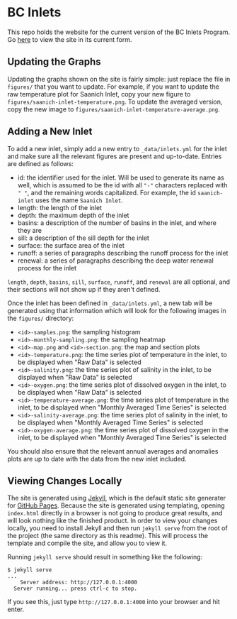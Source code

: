 BC Inlets
=========

This repo holds the website for the current version of the BC Inlets Program.
Go [here](https://ios-osd-dpg.github.io/bc-inlets/) to view the site in its current form.

Updating the Graphs
-------------------

Updating the graphs shown on the site is fairly simple: just replace the file in `figures/` that you want to update.
For example, if you want to update the raw temperature plot for Saanich Inlet, copy your new figure to `figures/saanich-inlet-temperature.png`.
To update the averaged version, copy the new image to `figures/saanich-inlet-temperature-average.png`.

Adding a New Inlet
------------------

To add a new inlet, simply add a new entry to `_data/inlets.yml` for the inlet and make sure all the relevant figures are present and up-to-date.
Entries are defined as follows:

- id: the identifier used for the inlet. Will be used to generate its name as well, which is assumed to be the id with all `"-"` characters replaced with `" "`, and the remaining words capitalized. For example, the id `saanich-inlet` uses the name `Saanich Inlet`.
- length: the length of the inlet
- depth: the maximum depth of the inlet
- basins: a description of the number of basins in the inlet, and where they are
- sill: a description of the sill depth for the inlet
- surface: the surface area of the inlet
- runoff: a series of paragraphs describing the runoff process for the inlet
- renewal: a series of paragraphs describing the deep water renewal process for the inlet

`length`, `depth`, `basins`, `sill`, `surface`, `runoff`, and `renewal` are all optional, and their sections will not show up if they aren't defined.

Once the inlet has been defined in `_data/inlets.yml`, a new tab will be generated using that information which will look for the following images in the `figures/` directory:
- `<id>-samples.png`: the sampling histogram
- `<id>-monthly-sampling.png`: the sampling heatmap
- `<id>-map.png` and `<id>-section.png`: the map and section plots
- `<id>-temperature.png`: the time series plot of temperature in the inlet, to be displayed when "Raw Data" is selected
- `<id>-salinity.png`: the time series plot of salinity in the inlet, to be displayed when "Raw Data" is selected
- `<id>-oxygen.png`: the time series plot of dissolved oxygen in the inlet, to be displayed when "Raw Data" is selected
- `<id>-temperature-average.png`: the time series plot of temperature in the inlet, to be displayed when "Monthly Averaged Time Series" is selected
- `<id>-salinity-average.png`: the time series plot of salinity in the inlet, to be displayed when "Monthly Averaged Time Series" is selected
- `<id>-oxygen-average.png`: the time series plot of dissolved oxygen in the inlet, to be displayed when "Monthly Averaged Time Series" is selected

You should also ensure that the relevant annual averages and anomalies plots are up to date with the data from the new inlet included.

Viewing Changes Locally
-----------------------

The site is generated using [Jekyll](https://jekyll.com), which is the default static site generater for [GitHub Pages](https://pages.github.com).
Because the site is generated using templating, opening `index.html` directly in a browser is not going to produce great results, and will look nothing like the finished product.
In order to view your changes locally, you need to install Jekyll and then run `jekyll serve` from the root of the project (the same directory as this readme).
This will process the template and compile the site, and allow you to view it.

Running `jekyll serve` should result in something like the following:

	$ jekyll serve
	...
		Server address: http://127.0.0.1:4000
	  Server running... press ctrl-c to stop.

If you see this, just type `http://127.0.0.1:4000` into your browser and hit enter.
